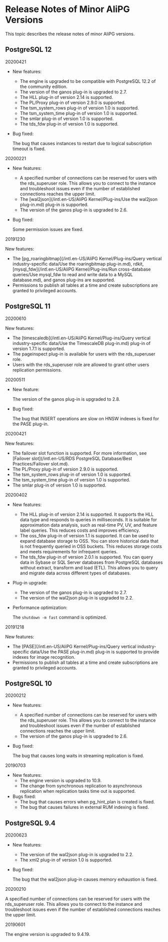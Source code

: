 # Release Notes of Minor AliPG Versions

This topic describes the release notes of minor AliPG versions.

## PostgreSQL 12

20200421

-   New features:
    -   The engine is upgraded to be compatible with PostgreSQL 12.2 of the community edition.
    -   The version of the ganos plug-in is upgraded to 2.7.
    -   The HLL plug-in of version 2.14 is supported.
    -   The PL/Proxy plug-in of version 2.9.0 is supported.
    -   The tsm\_system\_rows plug-in of version 1.0 is supported.
    -   The tsm\_system\_time plug-in of version 1.0 is supported.
    -   The smlar plug-in of version 1.0 is supported.
    -   The tds\_fdw plug-in of version 1.0 is supported.
-   Bug fixed:

    The bug that causes instances to restart due to logical subscription timeout is fixed.


20200221

-   New features:
    -   A specified number of connections can be reserved for users with the rds\_superuser role. This allows you to connect to the instance and troubleshoot issues even if the number of established connections reaches the upper limit.
    -   The [wal2json](/intl.en-US/AliPG Kernel/Plug-ins/Use the wal2json plug-in.md) plug-in is supported.
    -   The version of the ganos plug-in is upgraded to 2.6.
-   Bug fixed:

    Some permission issues are fixed.


20191230

New features:

-   The [pg\_roaringbitmap](/intl.en-US/AliPG Kernel/Plug-ins/Query vertical industry-specific data/Use the roaringbitmap plug-in.md), rdkit, [mysql\_fdw](/intl.en-US/AliPG Kernel/Plug-ins/Run cross-database queries/Use mysql_fdw to read and write data to a MySQL database.md), and ganos plug-ins are supported.
-   Permissions to publish all tables at a time and create subscriptions are granted to privileged accounts.

## PostgreSQL 11

20200610

New features:

-   The [timescaledb](/intl.en-US/AliPG Kernel/Plug-ins/Query vertical industry-specific data/Use the TimescaleDB plug-in.md) plug-in of version 1.7.1 is supported.
-   The pageinspect plug-in is available for users with the rds\_superuser role.
-   Users with the rds\_superuser role are allowed to grant other users replication permissions.

20200511

-   New feature:

    The version of the ganos plug-in is upgraded to 2.8.

-   Bug fixed:

    The bug that INSERT operations are slow on HNSW indexes is fixed for the PASE plug-in.


20200421

New features:

-   The failover slot function is supported. For more information, see [Failover slot](/intl.en-US/RDS PostgreSQL Database/Best Practices/Failover slot.md).
-   The PL/Proxy plug-in of version 2.9.0 is supported.
-   The tsm\_system\_rows plug-in of version 1.0 is supported.
-   The tsm\_system\_time plug-in of version 1.0 is supported.
-   The smlar plug-in of version 1.0 is supported.

20200402

-   New features:
    -   The HLL plug-in of version 2.14 is supported. It supports the HLL data type and responds to queries in milliseconds. It is suitable for approximation data analysis, such as real-time PV, UV, and feature label queries. This reduces costs and improves efficiency.
    -   The oss\_fdw plug-in of version 1.1 is supported. It can be used to expand database storage to OSS. You can store historical data that is not frequently queried in OSS buckets. This reduces storage costs and meets requirements for infrequent queries.
    -   The tds\_fdw plug-in of version 2.0.1 is supported. You can query data in Sybase or SQL Server databases from PostgreSQL databases without extract, transform and load \(ETL\). This allows you to query and migrate data across different types of databases.
-   Plug-in upgrade:
    -   The version of the ganos plug-in is upgraded to 2.7.
    -   The version of the wal2json plug-in is upgraded to 2.2.
-   Performance optimization:

    The `shutdown -m fast` command is optimized.


20191218

New features:

-   The [PASE](/intl.en-US/AliPG Kernel/Plug-ins/Query vertical industry-specific data/Use the PASE plug-in.md) plug-in is supported to provide indexes for image recognition.
-   Permissions to publish all tables at a time and create subscriptions are granted to privileged accounts.

## PostgreSQL 10

20200212

-   New features:
    -   A specified number of connections can be reserved for users with the rds\_superuser role. This allows you to connect to the instance and troubleshoot issues even if the number of established connections reaches the upper limit.
    -   The version of the ganos plug-in is upgraded to 2.6.
-   Bug fixed:

    The bug that causes long waits in streaming replication is fixed.


20190703

-   New features:
    -   The engine version is upgraded to 10.9.
    -   The change from synchronous replication to asynchronous replication when replication tasks time out is supported.
-   Bugs fixed:
    -   The bug that causes errors when pg\_hint\_plan is created is fixed.
    -   The bug that causes failures in external RUM indexing is fixed.

## PostgreSQL 9.4

20200623

-   New features:
    -   The version of the wal2json plug-in is upgraded to 2.2.
    -   The xml2 plug-in of version 1.0 is supported.
-   Bug fixed:

    The bug that the wal2json plug-in causes memory exhaustion is fixed.


20200210

A specified number of connections can be reserved for users with the rds\_superuser role. This allows you to connect to the instance and troubleshoot issues even if the number of established connections reaches the upper limit.

20190601

The engine version is upgraded to 9.4.19.

